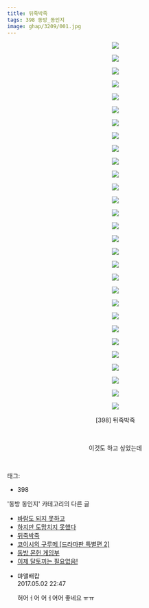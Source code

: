 ```yaml
---
title: 뒤죽박죽
tags: 398 동방_동인지
image: ghap/3209/001.jpg
---
```

<div class="article">
<p style="text-align: center; clear: none; float: none;"><img src="{{ site.nasurl }}/ghap/3209/001.jpg"/></p>
<p style="text-align: center; clear: none; float: none;"><img src="{{ site.nasurl }}/ghap/3209/002.jpg"/></p>
<p style="text-align: center; clear: none; float: none;"><img src="{{ site.nasurl }}/ghap/3209/003.jpg"/></p>
<p style="text-align: center; clear: none; float: none;"><img src="{{ site.nasurl }}/ghap/3209/004.jpg"/></p>
<p style="text-align: center; clear: none; float: none;"><img src="{{ site.nasurl }}/ghap/3209/005.jpg"/></p>
<p style="text-align: center; clear: none; float: none;"><img src="{{ site.nasurl }}/ghap/3209/006.jpg"/></p>
<p style="text-align: center; clear: none; float: none;"><img src="{{ site.nasurl }}/ghap/3209/007.jpg"/></p>
<p style="text-align: center; clear: none; float: none;"><img src="{{ site.nasurl }}/ghap/3209/008.jpg"/></p>
<p style="text-align: center; clear: none; float: none;"><img src="{{ site.nasurl }}/ghap/3209/009.jpg"/></p>
<p style="text-align: center; clear: none; float: none;"><img src="{{ site.nasurl }}/ghap/3209/010.jpg"/></p>
<p style="text-align: center; clear: none; float: none;"><img src="{{ site.nasurl }}/ghap/3209/011.jpg"/></p>
<p style="text-align: center; clear: none; float: none;"><img src="{{ site.nasurl }}/ghap/3209/012.jpg"/></p>
<p style="text-align: center; clear: none; float: none;"><img src="{{ site.nasurl }}/ghap/3209/013.jpg"/></p>
<p style="text-align: center; clear: none; float: none;"><img src="{{ site.nasurl }}/ghap/3209/014.jpg"/></p>
<p style="text-align: center; clear: none; float: none;"><img src="{{ site.nasurl }}/ghap/3209/015.jpg"/></p>
<p style="text-align: center; clear: none; float: none;"><img src="{{ site.nasurl }}/ghap/3209/016.jpg"/></p>
<p style="text-align: center; clear: none; float: none;"><img src="{{ site.nasurl }}/ghap/3209/017.jpg"/></p>
<p style="text-align: center; clear: none; float: none;"><img src="{{ site.nasurl }}/ghap/3209/018.jpg"/></p>
<p style="text-align: center; clear: none; float: none;"><img src="{{ site.nasurl }}/ghap/3209/019.jpg"/></p>
<p style="text-align: center; clear: none; float: none;"><img src="{{ site.nasurl }}/ghap/3209/020.jpg"/></p>
<p style="text-align: center; clear: none; float: none;"><img src="{{ site.nasurl }}/ghap/3209/021.jpg"/></p>
<p style="text-align: center; clear: none; float: none;"><img src="{{ site.nasurl }}/ghap/3209/022.jpg"/></p>
<p style="text-align: center; clear: none; float: none;"><img src="{{ site.nasurl }}/ghap/3209/023.jpg"/></p>
<p style="text-align: center; clear: none; float: none;"><img src="{{ site.nasurl }}/ghap/3209/024.jpg"/></p>
<p style="text-align: center; clear: none; float: none;"><img src="{{ site.nasurl }}/ghap/3209/025.jpg"/></p>
<p style="text-align: center; clear: none; float: none;"><img src="{{ site.nasurl }}/ghap/3209/026.jpg"/></p>
<p style="text-align: center; clear: none; float: none;"><img src="{{ site.nasurl }}/ghap/3209/027.jpg"/></p>
<p style="text-align: center; clear: none; float: none;"><img src="{{ site.nasurl }}/ghap/3209/028.jpg"/></p>
<p style="text-align: center; clear: none; float: none;"><img src="{{ site.nasurl }}/ghap/3209/029.jpg"/></p>
<p style="text-align: center; clear: none; float: none;">[398] 뒤죽박죽</p>
<p style="text-align: center; clear: none; float: none;"><br/></p>
<p style="text-align: center; clear: none; float: none;">이것도 하고 싶었는데</p>
<p><br/></p>
</div><div class="tagTrail">
<p>태그: </p>
<ul>
<li>398</li>
</ul>
</div><div class="another">
<p>'동방 동인지' 카테고리의 다른 글</p>
<ul>
<li><a href="/2017-04-20-ghap_3211">바람도 되지 못하고</a></li>
<li><a href="/2017-04-20-ghap_3210">하지만 도망치지 못했다</a></li>
<li><a href="/2017-04-20-ghap_3209">뒤죽박죽</a></li>
<li><a href="/2017-04-20-ghap_3208">코이시의 구루메 [드라마판 특별편 2]</a></li>
<li><a href="/2017-04-20-ghap_3207">동방 몬헌 게임부</a></li>
<li><a href="/2017-04-20-ghap_3205">이제 달토끼는 필요없음!</a></li>
</ul>
</div><div class="cb_module cb_fluid">
<div class="cb_wrt cb_profile">
<div class="comment">
<ul>
<li class="cb_thumb_off" id="comment14979591">
<div class="cb_comment_area">
<div class="cb_info_area">
<div class="cb_section">
<span class="cb_nick_name">먀앨배캅</span>
</div>
<div class="cb_section">
<span class="cb_date">2017.05.02 22:47 </span>
</div>
</div>
<div class="cb_dsc_comment">
<p class="cb_dsc">
											허어ㅓ어 어ㅓ어어 좋네요 ㅠㅠ
										</p>
</div>
</div></li>
</ul>
</div>
</div><!-- commentList close -->
</div>